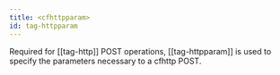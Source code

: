 ```yaml
---
title: <cfhttpparam>
id: tag-httpparam
---
```


Required for [[tag-http]] POST operations, [[tag-httpparam]] is used to specify the parameters necessary to a cfhttp POST.
